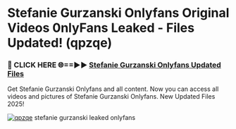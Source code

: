 # Stefanie Gurzanski Onlyfans Original Videos 0nlyFans Leaked - Files Updated! (qpzqe)

<h3>🔴 CLICK HERE 🌐==►► <a href="https://tinyurl.com/x26r9saj" rel="nofollow">Stefanie Gurzanski Onlyfans Updated Files</a></h3>

Get Stefanie Gurzanski Onlyfans and all content. Now you can access all videos and pictures of Stefanie Gurzanski Onlyfans. New Updated Files 2025!

[![qpzqe](https://i.imgur.com/LkgZPqh.gif)](https://tinyurl.com/x26r9saj)
stefanie gurzanski leaked onlyfans